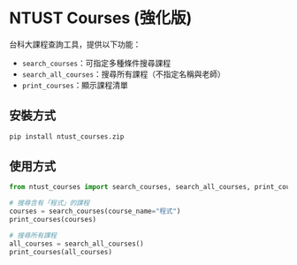 # NTUST Courses (強化版)

台科大課程查詢工具，提供以下功能：

- `search_courses`：可指定多種條件搜尋課程
- `search_all_courses`：搜尋所有課程（不指定名稱與老師）
- `print_courses`：顯示課程清單

## 安裝方式

```bash
pip install ntust_courses.zip
```

## 使用方式

```python
from ntust_courses import search_courses, search_all_courses, print_courses

# 搜尋含有「程式」的課程
courses = search_courses(course_name="程式")
print_courses(courses)

# 搜尋所有課程
all_courses = search_all_courses()
print_courses(all_courses)
```

